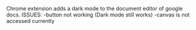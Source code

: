 Chrome extension adds a dark mode to the document editor of google docs.
ISSUES: 
-button not working (Dark mode still works)
-canvas is not accessed currently

